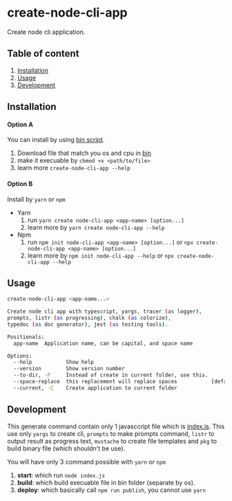 # create-node-cli-app
Create node cli application.

## Table of content

1. [Installation](#installation)
2. [Usage](#usage)
3. [Development](#development)

## Installation

#### Option A

You can install by using [bin script](bin).

1. Download file that match you os and cpu in [bin](bin)
2. make it execuable by `chmod +x <path/to/file>`
3. learn more `create-node-cli-app --help`

#### Option B

Install by `yarn` or `npm`

- Yarn
  1. run `yarn create node-cli-app <app-name> [option...]`
  2. learn more by `yarn create node-cli-app --help`
- Npm
  1. run `npm init node-cli-app <app-name> [option...]` or `npx create-node-cli-app <app-name> [option...]`
  2. learn more by `npm init node-cli-app --help` or `npx create-node-cli-app --help`

## Usage

```bash
create-node-cli-app <app-name...>

Create node cli app with typescript, yargs, tracer (as logger),
prompts, listr (as progressing), chalk (as colorize),
typedoc (as doc generator), jest (as testing tools).

Positionals:
  app-name  Application name, can be capital, and space name            [string]

Options:
  --help           Show help                                           [boolean]
  --version        Show version number                                 [boolean]
  --to-dir, -P     Instead of create in current folder, use this.       [string]
  --space-replace  this replacement will replace spaces           [default: "-"]
  --current, -C    Create application to current folder                 [string]
```

## Development

This generate command contain only 1 javasccript file which is [index.js](index.js).
This use only `yargs` to create cli, `prompts` to make prompts command, 
`listr` to output result as progress text, `mustache` to create file templates and `pkg` to build binary file (which shouldn't be use).

You will have only 3 command possible with `yarn` or `npm`

1. **start**: which run `node index.js`
2. **build**: which build execuable file in bin folder (separate by os).
3. **deploy**: which basically call `npm run publish`, you cannot use `yarn`
